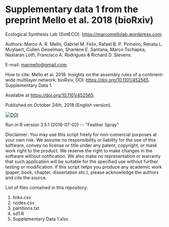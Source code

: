 # Supplementary data 1 from the preprint Mello et al. 2018 (bioRxiv)


Ecological Synthesis Lab (SintECO): https://marcomellolab.wordpress.com

Authors: Marco A. R. Mello, Gabriel M. Felix, Rafael B. P. Pinheiro, Renata L. Muylaert, Cullen Geiselman, Sharlene E. Santana, Marco Tschapka, Nastaran Lotfi, Francisco A. Rodrigues & Richard D. Stevens.

E-mail: marmello@gmail.com.

How to cite: Mello et al. 2018. Insights on the assembly rules of a continent-wide multilayer network. bioRxiv, DOI: https://doi.org/10.1101/452565. Supplementary Data 1. 

Available at https://doi.org/10.1101/452565.

Published on October 24th, 2018 (English version).

<a href="https://doi.org/10.5281/zenodo.1487573"><img src="https://zenodo.org/badge/DOI/10.5281/zenodo.1487573.svg" alt="DOI"></a>


Run in R version 3.5.1 (2018-07-02) -- "Feather Spray"

Disclaimer: You may use this script freely for non-comercial purposes at your own risk. We assume no responsibility or liability for the use of this software, convey no license or title under any patent, copyright, or mask work right to the product. We reserve the right to make changes in the software without notification. We also make no representation or warranty that such application will be suitable for the specified use without further testing or modification. If this script helps you produce any academic work (paper, book, chapter, dissertation etc.), please acknowledge the authors and cite the source.

List of files contained in this repository:

1. links.csv
2. nodes.csv
3. partitions.txt
4. sd1.R
5. Supplementary Data 1.xlsx
